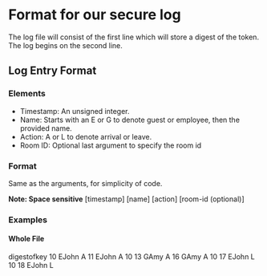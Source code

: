 # Format for our secure log

The log file will consist of the first line which will store a digest of the token.
The log begins on the second line.

## Log Entry Format

### Elements

- Timestamp: An unsigned integer.
- Name: Starts with an E or G to denote guest or employee, then the provided name.
- Action: A or L to denote arrival or leave.
- Room ID: Optional last argument to specify the room id

### Format

Same as the arguments, for simplicity of code.

**Note: Space sensitive**
[timestamp] [name] [action] [room-id (optional)]

### Examples

#### Whole File

digestofkey
10 EJohn A
11 EJohn A 10
13 GAmy A
16 GAmy A 10
17 EJohn L 10
18 EJohn L

